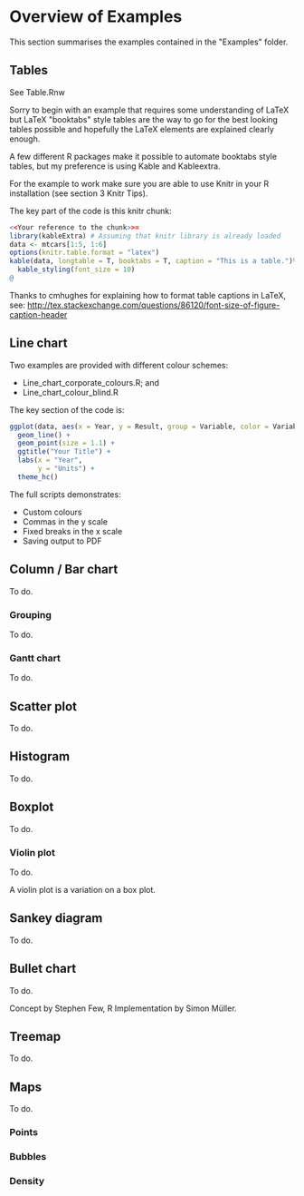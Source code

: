 # Overview of Examples

This section summarises the examples contained in the "Examples" folder.

## Tables

See Table.Rnw

Sorry to begin with an example that requires some understanding of LaTeX but LaTeX "booktabs" style tables are the way to go for the best looking tables possible and hopefully the LaTeX elements are explained clearly enough.

A few different R packages make it possible to automate booktabs style tables, but my preference is using Kable and Kableextra.

For the example to work make sure you are able to use Knitr in your R installation (see section 3 Knitr Tips).

The key part of the code is this knitr chunk:

```r
<<Your reference to the chunk>>=
library(kableExtra) # Assuming that knitr library is already loaded
data <- mtcars[1:5, 1:6]
options(knitr.table.format = "latex")
kable(data, longtable = T, booktabs = T, caption = "This is a table.")%>%
  kable_styling(font_size = 10)
@
```

Thanks to cmhughes for explaining how to format table captions in LaTeX, see: http://tex.stackexchange.com/questions/86120/font-size-of-figure-caption-header

## Line chart

Two examples are provided with different colour schemes:

* Line_chart_corporate_colours.R; and 
* Line_chart_colour_blind.R

The key section of the code is:

```r
ggplot(data, aes(x = Year, y = Result, group = Variable, color = Variable)) +
  geom_line() +
  geom_point(size = 1.1) + 
  ggtitle("Your Title") +
  labs(x = "Year", 
       y = "Units") +
  theme_hc()
```

The full scripts demonstrates:

* Custom colours
* Commas in the y scale
* Fixed breaks in the x scale
* Saving output to PDF

## Column / Bar chart

To do.

### Grouping

To do.

### Gantt chart

To do.

## Scatter plot

To do.

## Histogram

To do.

## Boxplot

To do.

### Violin plot

To do.

A violin plot is a variation on a box plot.

## Sankey diagram

To do.

## Bullet chart

To do.

Concept by Stephen Few, R Implementation by Simon Müller.

## Treemap

To do.

## Maps

To do.

### Points

### Bubbles

### Density




